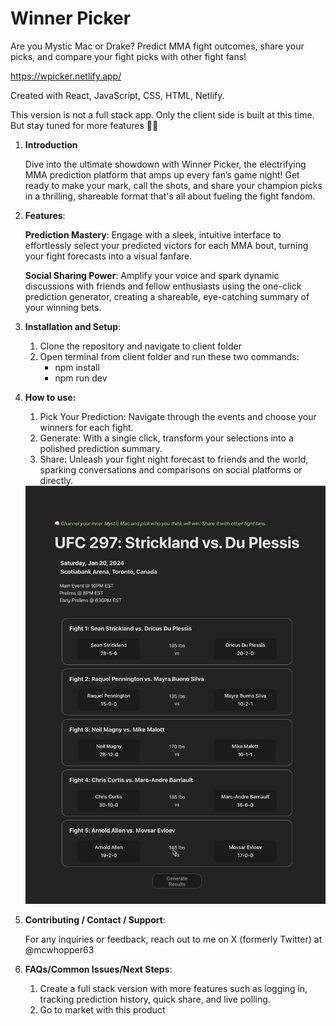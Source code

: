 # Winner Picker

Are you Mystic Mac or Drake? Predict MMA fight outcomes, share your picks, and compare your fight picks with other fight fans!

https://wpicker.netlify.app/

Created with React, JavaScript, CSS, HTML, Netlify.

This version is not a full stack app. Only the client side is built at this time. But stay tuned for more features 👊🏻

1.  **Introduction**

    Dive into the ultimate showdown with Winner Picker, the electrifying MMA prediction platform that amps up every fan’s game night! Get ready to make your mark, call the shots, and share your champion picks in a thrilling, shareable format that's all about fueling the fight fandom.

2.  **Features**:

    **Prediction Mastery**: Engage with a sleek, intuitive interface to effortlessly select your predicted victors for each MMA bout, turning your fight forecasts into a visual fanfare.

    **Social Sharing Power**: Amplify your voice and spark dynamic discussions with friends and fellow enthusiasts using the one-click prediction generator, creating a shareable, eye-catching summary of your winning bets.

3.  **Installation and Setup**:

    1. Clone the repository and navigate to client folder
    2. Open terminal from client folder and run these two commands:
        - npm install
        - npm run dev

4.  **How to use:**

    1. Pick Your Prediction: Navigate through the events and choose your winners for each fight.
    2. Generate: With a single click, transform your selections into a polished prediction summary.
    3. Share: Unleash your fight night forecast to friends and the world, sparking conversations and comparisons on social platforms or directly.

    <img src="./client//src/assets/winnerpicker demo.gif" alt="winner picker demo" />

5.  **Contributing / Contact / Support**:

    For any inquiries or feedback, reach out to me on X (formerly Twitter) at @mcwhopper63

6.  **FAQs/Common Issues/Next Steps**:

    1. Create a full stack version with more features such as logging in, tracking prediction history, quick share, and live polling.
    2. Go to market with this product
